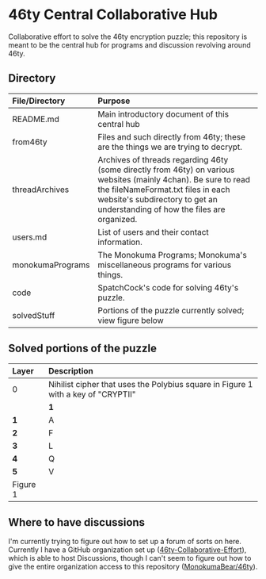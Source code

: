 # 46ty Central Collaborative Hub
Collaborative effort to solve the 46ty encryption puzzle; this repository is meant to be the central hub for programs and discussion revolving around 46ty.
## Directory
| File/Directory | Purpose |
| :------------- | :------ |
| README.md | Main introductory document of this central hub |
| from46ty | Files and such directly from 46ty; these are the things we are trying to decrypt. |
| threadArchives | Archives of threads regarding 46ty (some directly from 46ty) on various websites (mainly 4chan). Be sure to read the fileNameFormat.txt files in each website's subdirectory to get an understanding of how the files are organized. |
| users.md | List of users and their contact information. |
| monokumaPrograms | The Monokuma Programs; Monokuma's miscellaneous programs for various things. |
| code | SpatchCock's code for solving 46ty's puzzle. |
| solvedStuff | Portions of the puzzle currently solved; view figure below |
## Solved portions of the puzzle
| Layer | Description |
| :---- | :---------- |
| 0 | Nihilist cipher that uses the Polybius square in Figure 1 with a key of "CRYPTII"
|     |**1**|**2**|**3**|**4**|**5**|
|**1**|  A  |  B  |  C  |  D  |  E  |
|**2**|  F  |  G  |  H  | I/J |  K  |
|**3**|  L  |  M  |  N  |  O  |  P  |
|**4**|  Q  |  R  |  S  |  T  |  U  |
|**5**|  V  |  W  |  X  |  Y  |  Z  |
Figure 1|
## Where to have discussions
I'm currently trying to figure out how to set up a forum of sorts on here. Currently I have a GitHub organization set up ([46ty-Collaborative-Effort](https://github.com/46ty-Collaborative-Effort)), which is able to host Discussions, though I can't seem to figure out how to give the entire organization access to this repository ([MonokumaBear/46ty](https://github.com/MonokumaBear/46ty)).
